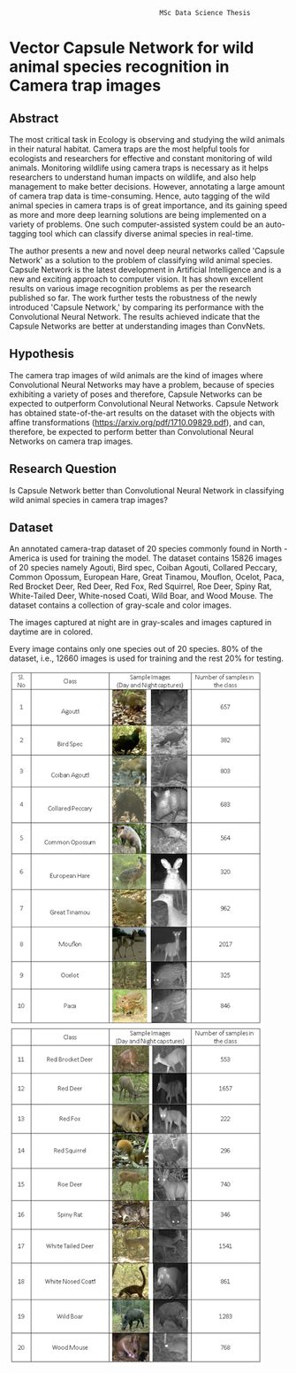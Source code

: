                                          MSc Data Science Thesis

# Vector Capsule Network for wild animal species recognition in Camera trap images

## Abstract
The most critical task in Ecology is observing and studying the wild animals in their natural
habitat. Camera traps are the most helpful tools for ecologists and researchers for effective
and constant monitoring of wild animals. Monitoring wildlife using camera traps is necessary
as it helps researchers to understand human impacts on wildlife, and also help management to
make better decisions. However, annotating a large amount of camera trap data is
time-consuming. Hence, auto tagging of the wild animal species in camera traps is of great
importance, and its gaining speed as more and more deep learning solutions are being
implemented on a variety of problems. One such computer-assisted system could be an
auto-tagging tool which can classify diverse animal species in real-time.

The author presents a new and novel deep neural networks called 'Capsule Network' as a solution
to the problem of classifying wild animal species. Capsule Network is the latest development
in Artificial Intelligence and is a new and exciting approach to computer vision. It has shown
excellent results on various image recognition problems as per the research published so far.
The work further tests the robustness of the newly introduced 'Capsule Network,' by
comparing its performance with the Convolutional Neural Network. The results achieved
indicate that the Capsule Networks are better at understanding images than ConvNets.

## Hypothesis
The camera trap images of wild animals are the kind of images where Convolutional Neural
Networks may have a problem, because of species exhibiting a variety of poses and therefore,
Capsule Networks can be expected to outperform Convolutional Neural Networks. Capsule
Network has obtained state-of-the-art results on the dataset with the objects with affine
transformations (https://arxiv.org/pdf/1710.09829.pdf), and can, therefore, be expected to
perform better than Convolutional Neural Networks on camera trap images.

## Research Question 
Is Capsule Network better than Convolutional Neural Network in classifying wild animal
species in camera trap images?

## Dataset
An annotated camera-trap dataset of 20 species commonly found in North -
America is used for training the model. The dataset contains 15826 images of 20 species
namely Agouti, Bird spec, Coiban Agouti, Collared Peccary, Common Opossum, European
Hare, Great Tinamou, Mouflon, Ocelot, Paca, Red Brocket Deer, Red Deer, Red Fox, Red
Squirrel, Roe Deer, Spiny Rat, White-Tailed Deer, White-nosed Coati, Wild Boar, and Wood
Mouse. The dataset contains a collection of gray-scale and color images. 

The images captured at night are in gray-scales and images captured in daytime are in colored.

Every image contains only one species out of 20 species. 80% of the dataset, i.e., 12660
images is used for training and the rest 20% for testing.

![](Images/Page_00.png)
![](Images/Page_01.png)






